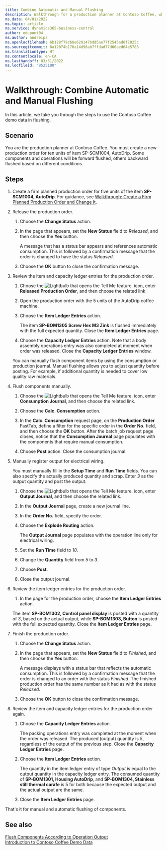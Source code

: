 ```yaml
---
title: Combine Automatic and Manual Flushing
description: Walkthrough for a production planner at Contoso Coffee, who wants to combine automatic and manual flushing.
ms.date: 04/01/2022
ms.topic: article
ms.service: dynamics365-business-central
author: edupont04
ms.author: andreipa
ms.openlocfilehash: 6b128f79cb8e629147bdd5ae77f2545ad0f7025c
ms.sourcegitcommit: 8a12074b170a14d98ab7ffdad77d66aed64e5783
ms.translationtype: HT
ms.contentlocale: en-CA
ms.lasthandoff: 03/31/2022
ms.locfileid: "8525180"
---
```

# <a name="walkthrough-combine-automatic-and-manual-flushing"></a>Walkthrough: Combine Automatic and Manual Flushing

In this article, we take you through the steps to use the Contoso Coffee demo data in flushing.  

## <a name="scenario"></a>Scenario

You are the production planner at Contoso Coffee. You must create a new production order for ten units of item SP-SCM1004, AutoDrip. Some components and operations will be forward flushed, others backward flushed based on different conditions.

## <a name="steps"></a>Steps

1. Create a firm planned production order for five units of the item **SP-SCM1004, AutoDrip**. For guidance, see [Walkthrough: Create a Firm Planned Production Order and Change It](create-firm-planned-production-order-change.md).  

2. Release the production order.

    1. Choose the **Change Status** action.  

    2. In the page that appears, set the **New Status** field to *Released*, and then choose the **Yes** button.  

        A message that has a status bar appears and references automatic consumption. This is followed by a confirmation message that the order is changed to have the status *Released*.  

    3. Choose the **OK** button to close the confirmation message.

3. Review the item and capacity ledger entries for the production order.

    1. Choose the ![Lightbulb that opens the Tell Me feature.](../media/ui-search/search_small.png "Tell me what you want to do") icon, enter **Released Production Order**, and then choose the related link.  

    2. Open the production order with the 5 units of the AutoDrip coffee machine.  

    3. Choose the **Item Ledger Entries** action.  

        The item **SP-BOM1305 Screw Hex M3 Zink** is flushed immediately with the full expected quantity. Close the **Item Ledger Entries** page.  

    4. Choose the **Capacity Ledger Entries** action.  Note that a body assembly operations entry was also completed at moment when order was released. Close the **Capacity Ledger Entries** window.

    You can manually flush component items by using the consumption or production journal. Manual flushing allows you to adjust quantity before posting. For example, if additional quantity is needed to cover low quality raw materials.
4. Flush components manually.  
    1. Choose the ![Lightbulb that opens the Tell Me feature.](../media/ui-search/search_small.png "Tell me what you want to do") icon, enter **Consumption Journal**, and then choose the related link.  

    2. Choose the **Calc. Consumption** action.  

    3. In the **Calc. Consumption** request page, on the **Production Order** FastTab, define a filter for the specific order in the **Order No.** field, and then choose the **OK** button. After the batch job request page closes, notice that the **Consumption Journal** page populates with the components that require manual consumption.

    4. Choose **Post** action. Close the consumption journal.

5. Manually register output for electrical wiring.  

    You must manually fill in the **Setup Time** and **Run Time** fields. You can also specify the actually produced quantity and scrap. Enter *3* as the output quantity and post the output.

    1. Choose the ![Lightbulb that opens the Tell Me feature.](../media/ui-search/search_small.png "Tell me what you want to do") icon, enter **Output Journal**, and then choose the related link.  

    2. In the **Output Journal** page, create a new journal line.  

    3. In the **Order No.** field, specify the order.  

    4. Choose the **Explode Routing** action.  

        The **Output Journal** page populates with the operation line only for electrical wiring.

    5. Set the **Run Time** field to *10*.  

    6. Change the **Quantity** field from *5* to *3*.

    7. Choose **Post**.  
    8. Close the output journal.

6. Review the item ledger entries for the production order.

    1. In the page for the production order, choose the **Item Ledger Entries** action.  

    The item **SP-BOM1302, Control panel display** is posted with a quantity of *3*, based on the actual output, while **SP-BOM1303, Button** is posted with the full expected quantity. Close the **Item Ledger Entries** page.

7. Finish the production order.  

    1. Choose the **Change Status** action.
    2. In the page that appears, set the **New Status** field to *Finished*, and then choose the **Yes** button.  

        A message  displays with a status bar that reflects the automatic consumption. This is followed by a confirmation message that the order is changed to an order with the status *Finished*. The finished production order has the same number as it had as with the status *Released*.
    3. Choose the **OK** button to close the confirmation message.

8. Review the item and capacity ledger entries for the production order again.

    1. Choose the **Capacity Ledger Entries** action.  

        The packing operations entry was completed at the moment when the order was released. The produced (output) quantity is *5*, regardless of the output of the previous step. Close the **Capacity Ledger Entries** page.

    2. Choose the **Item Ledger Entries** action.  

        The quantity in the item ledger entry of type *Output* is equal to the output quantity in the capacity ledger entry. The consumed quantity of **SP-BOM1301, Housing AutoDrip**, and **SP-BOM1304, Stainless still thermal carafe** is 5 for both because the expected output and the actual output are the same. 

    3. Close the **Item Ledger Entries** page.  

That's it for manual and automatic flushing of components.

## <a name="see-also"></a>See also 

[Flush Components According to Operation Output](../production-how-to-flush-components-according-to-operation-output.md)  
[Introduction to Contoso Coffee Demo Data](contoso-coffee-intro.md)  
